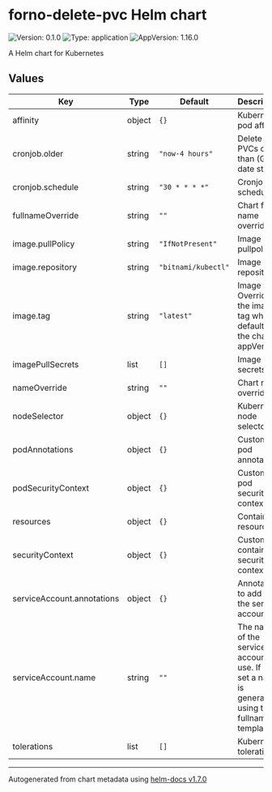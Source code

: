 # forno-delete-pvc Helm chart

![Version: 0.1.0](https://img.shields.io/badge/Version-0.1.0-informational?style=flat-square) ![Type: application](https://img.shields.io/badge/Type-application-informational?style=flat-square) ![AppVersion: 1.16.0](https://img.shields.io/badge/AppVersion-1.16.0-informational?style=flat-square)

A Helm chart for Kubernetes

<!-- textlint-disable terminology -->
## Values

| Key | Type | Default | Description |
|-----|------|---------|-------------|
| affinity | object | `{}` | Kubernetes pod affinity |
| cronjob.older | string | `"now-4 hours"` | Delete PVCs older than (GNU date style) |
| cronjob.schedule | string | `"30 * * * *"` | Cronjob schedule |
| fullnameOverride | string | `""` | Chart full name override |
| image.pullPolicy | string | `"IfNotPresent"` | Image pullpolicy |
| image.repository | string | `"bitnami/kubectl"` | Image repository |
| image.tag | string | `"latest"` | Image tag Overrides the image tag whose default is the chart appVersion. |
| imagePullSecrets | list | `[]` | Image pull secrets |
| nameOverride | string | `""` | Chart name override |
| nodeSelector | object | `{}` | Kubernetes node selector |
| podAnnotations | object | `{}` | Custom pod annotations |
| podSecurityContext | object | `{}` | Custom pod security context |
| resources | object | `{}` | Container resources |
| securityContext | object | `{}` | Custom container security context |
| serviceAccount.annotations | object | `{}` | Annotations to add to the service account |
| serviceAccount.name | string | `""` | The name of the service account to use. If not set a name is generated using the fullname template |
| tolerations | list | `[]` | Kubernetes tolerations |

----------------------------------------------
Autogenerated from chart metadata using [helm-docs v1.7.0](https://github.com/norwoodj/helm-docs/releases/v1.7.0)

<!-- textlint-enable -->